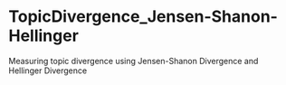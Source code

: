 # TopicDivergence_Jensen-Shanon-Hellinger
Measuring topic divergence using Jensen-Shanon Divergence and Hellinger Divergence
